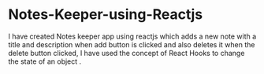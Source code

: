 # Notes-Keeper-using-Reactjs
I have created Notes keeper app using reactjs  which adds a new note with a title and description when add button is clicked and also deletes it when the delete button clicked, I have used the concept of React Hooks to change the state of an object .
